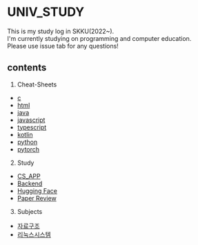 # UNIV_STUDY

This is my study log in SKKU(2022~).  
I'm currently studying on programming and computer education.  
Please use issue tab for any questions!

## contents

1. Cheat-Sheets
- [c](https://github.com/eunjijeon11/Univ_study/blob/master/cheat_sheets/c.md)
- [html](https://github.com/eunjijeon11/Univ_study/blob/master/cheat_sheets/html.html)
- [java](https://github.com/eunjijeon11/Univ_study/blob/master/cheat_sheets/java.java)
- [javascript](https://github.com/eunjijeon11/Univ_study/blob/master/cheat_sheets/javascript.js)
- [typescript](https://github.com/eunjijeon11/Univ_study/blob/master/cheat_sheets/typescript.md)
- [kotlin](https://github.com/eunjijeon11/Univ_study/blob/master/cheat_sheets/kotlin.md)
- [python](https://github.com/eunjijeon11/Univ_study/blob/master/cheat_sheets/python.md)
- [pytorch](https://github.com/eunjijeon11/Univ_study/blob/master/cheat_sheets/pytorch.ipynb)

2. Study
- [CS_APP](https://github.com/eunjijeon11/Univ_study/tree/master/study/CS_APP)
- [Backend](https://github.com/eunjijeon11/Univ_study/tree/master/study/backend)
- [Hugging Face](https://github.com/eunjijeon11/Univ_study/tree/master/study/data_analysis/huggingFaceTutorial)
- [Paper Review](https://github.com/eunjijeon11/Univ_study/tree/master/study/paper_review)
  
3. Subjects
- [자료구조](https://github.com/eunjijeon11/Univ_study/tree/master/subjects/Data_Structure)
- [리눅스시스템](https://github.com/eunjijeon11/Univ_study/tree/master/subjects/linux_system)
